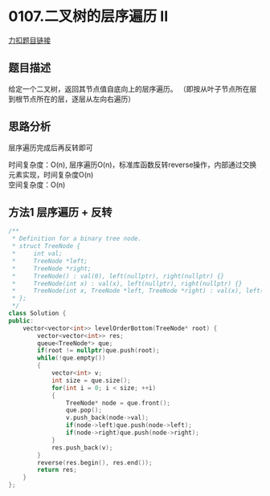 <p id="二叉树的层序遍历二"></p>

# 0107.二叉树的层序遍历 II   

[力扣题目链接](https://leetcode-cn.com/problems/binary-tree-level-order-traversal-ii/)  




## 题目描述  

给定一个二叉树，返回其节点值自底向上的层序遍历。 （即按从叶子节点所在层到根节点所在的层，逐层从左向右遍历）  


## 思路分析  

层序遍历完成后再反转即可  

时间复杂度：O(n),  层序遍历O(n)，标准库函数反转reverse操作，内部通过交换元素实现，时间复杂度O(n)  
空间复杂度：O(n)  


## 方法1 层序遍历 + 反转  
```cpp
/**
 * Definition for a binary tree node.
 * struct TreeNode {
 *     int val;
 *     TreeNode *left;
 *     TreeNode *right;
 *     TreeNode() : val(0), left(nullptr), right(nullptr) {}
 *     TreeNode(int x) : val(x), left(nullptr), right(nullptr) {}
 *     TreeNode(int x, TreeNode *left, TreeNode *right) : val(x), left(left), right(right) {}
 * };
 */
class Solution {
public:
    vector<vector<int>> levelOrderBottom(TreeNode* root) {
        vector<vector<int>> res;
        queue<TreeNode*> que;
        if(root != nullptr)que.push(root);
        while(!que.empty())
        {
            vector<int> v;
            int size = que.size();
            for(int i = 0; i < size; ++i)
            {
                TreeNode* node = que.front();
                que.pop();
                v.push_back(node->val);
                if(node->left)que.push(node->left);
                if(node->right)que.push(node->right);
            }
            res.push_back(v);
        }
        reverse(res.begin(), res.end());
        return res;
    }
};
```

